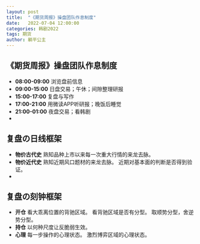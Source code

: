 ```yaml
---
layout: post
title:  "《期货周报》操盘团队作息制度"
date:   2022-07-04 12:00:00
categories: 韩剧2022
tags: 期货
author: 躺平公主
---
```


## 《期货周报》操盘团队作息制度
* **08:00-09:00** 浏览盘前信息
* **09:00-15:00** 日盘交易；午休；间隙整理研报
* **15:00-17:00** 复盘与写作
* **17:00-21:00** 用微读APP听研报；晚饭后睡觉
* **21:00-01:00** 夜盘交易；看韩剧
*
## 复盘の日线框架
* **物价古代史**
熟知品种上市以来每一次重大行情的来龙去脉。
* **物价近代史**
熟知近期风口题材的来龙去脉。
近期对基本面的判断是否得到验证。
*
## 复盘の刻钟框架
* **开仓**
看大乖离位置的背驰区域。
看背驰区域是否有分型。 
取顺势分型，舍逆势分型。
* **持仓**
以何种尺度让反脆弱生效。
* **心理**
每一步操作的心理状态。
激烈博弈区域的心理状态。
